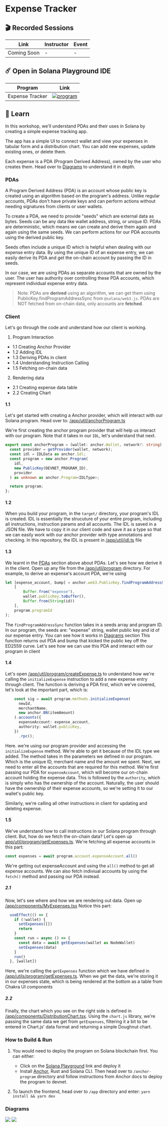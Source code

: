 # Expense Tracker

## 🎬 Recorded Sessions
| Link        | Instructor | Event |
| ----------- | ---------- | ----- |
| Coming Soon | -          | -     |

## ☄️ Open in Solana Playground IDE
| Program         | Link                                                                                                                                                                               |
| --------------- | ---------------------------------------------------------------------------------------------------------------------------------------------------------------------------------- |
| Expense Tracker | [ ![program](https://ik.imagekit.io/mkpjlhtny/solpg_button_zWM8WlPKs.svg?ik-sdk-version=javascript-1.4.3&updatedAt=1662621556513)](https://beta.solpg.io/645acbc1d6ebe745da20439e) |


## 📗 Learn

In this workshop, we'll understand PDAs and their uses in Solana by creating a simple expense tracking app.

The app has a simple UI to connect wallet and view your expenses in tabular form and a distribution chart. You can add new expenses, update existing ones, or delete them.

Each expense is a PDA (Program Derived Address), owned by the user who creates them. Head over to [Diagrams](#diagrams) to understand it in depth.

### PDAs
A Program Derived Address (PDA) is an account whose public key is created using an algorithm based on the program's address. Unlike regular accounts, PDAs don't have private keys and can perform actions without needing signatures from clients or user wallets.

To create a PDA, we need to provide "seeds" which are external data as bytes. Seeds can be any data like wallet address, string, or unique ID. PDAs are deterministic, which means we can create and derive them again and again using the same seeds. We can perform actions for our PDA accounts using the derived public key.

Seeds often include a unique ID which is helpful when dealing with our expense entry data. By using the unique ID of an expense entry, we can easily derive its PDA and get the on-chain account by passing the ID in seeds.

In our case, we are using PDAs as separate accounts that are owned by the user. The user has authority over controlling these PDA accounts, which represent individual expense entry data.

> Note: PDAs are **derived** using an algorithm, we can get them using PublicKey.findProgramAddressSync from `@solana/web3.js`. PDAs are NOT fetched from on-chain data, only accounts are **fetched**.

### Client
Let's go through the code and understand how our client is working.
1. Program Interaction
- 1.1 Creating Anchor Provider
- 1.2 Adding IDL
- 1.3 Deriving PDAs in client
- 1.4 Understanding Instruction Calling
- 1.5 Fetching on-chain data

2. Rendering data
- 2.1 Creating expense data table
- 2.2 Creating Chart


#### 1.1
Let's get started with creating a Anchor provider, which will interact with our Solana program.
Head over to: [/app/util/anchorProgram.ts](/app/util/anchorProgram.ts)


We're first creating the anchor program provider that will help us interact with our program. Note that it takes in our `IDL`, let's understand that next.
```ts
export const anchorProgram = (wallet: anchor.Wallet, network?: string) => {
  const provider = getProvider(wallet, network);
  const idl = IDLData as anchor.Idl;
  const program = new anchor.Program(
    idl,
    new PublicKey(DEVNET_PROGRAM_ID),
    provider
  ) as unknown as anchor.Program<IDLType>;

  return program;
};
```

#### 1.2
When you build your program, in the `target/` directory, your program's IDL is created. IDL is essentially the strucuture of your entire program, including all instructions, instruction params and all accounts. 
The IDL is saved in a JSON file. We have to copy it in our client code and save it as a type so that we can easily work with our anchor provider with type annotations and checking. In this repository, the IDL is present in [/app/util/idl.ts](/app/util/idl.ts) file

#### 1.3
We learnt in the [PDAs](#PDAs) section above about PDAs. Let's see how we derive it in the client. Open up any file from the [/app/util/program](/app/util/program) directory.
For example, to derive an expense's account PDA, we're using
```ts
let [expense_account, bump] = anchor.web3.PublicKey.findProgramAddressSync(
    [
        Buffer.from("expense"), 
        wallet.publicKey.toBuffer(),
        Buffer.from(String(id))
    ],
    program.programId
);
```
The `findProgramAddressSync` function takes in a seeds array and program ID.
In our program, the seeds are: "expense" string, wallet public key and id of our expense entry. You can see how it works in [Diagrams](#Diagrams) section
This function returns out PDA and bump that kicked the public key off the ED2559 curve. Let's see how we can use this PDA and interact with our program in client

#### 1.4
Let's open [/app/util/program/createExpense.ts](/app/util/program/createExpense.ts) to understand how we're calling the `initializeExpense` instruction to add a new expense entry through client.
The function is deriving a PDA first, which we've covered, let's look at the important part, which is:
```ts
    const sig = await program.methods.initializeExpense(
      newId,
      merchantName,
      new anchor.BN(itemAmount)
    ).accounts({
      expenseAccount: expense_account,
      authority: wallet.publicKey,
    })
      .rpc();
```
Here. we're using our program provider and accessing the `initializeExpense` method. We're able to get it because of the IDL type we added.
The method takes in the parameters we defined in our program. Which is the unique ID, merchant name and the amount we spent.
Next, we need to enter all the accounts that are required for this method. We're first passing our PDA for `expenseAccount`, which will become our on-chain account holding the expense data. This is followed by the `authority`, which is simply who has the ownership of the account. Naturally, the user should have the ownership of their expense accounts, so we're setting it to our wallet's public key.

Similarly, we're calling all other instructions in client for updating and deleting expense.

#### 1.5
We've understand how to call instructions in our Solana program through client. But, how do we fetch the on-chain data?
Let's open up [app/util/program/getExpenses.ts](app/util/program/getExpenses.ts).
We're fetching all expense accounts in this part:
```ts
const expenses = await program.account.expenseAccount.all()
```
We're getting out expenseAccount and using the `all()` method to get all expense accounts. We can also fetch indiviual accounts by using the `fetch()` method and passing our PDA instead.

##### 2.1
Now, let's see where and how we are rendering out data.
Open up [/app/components/MyExpenses.tsx](/app/components/MyExpenses.tsx)
Notice this part:
```ts
  useEffect(() => {
    if (!wallet) {
      setExpenses([])
      return
    }
    const run = async () => {
      const data = await getExpenses(wallet as NodeWallet)
      setExpenses(data)
    }
    run()
  }, [wallet])
```
Here, we're calling the `getExpenses` function which we have defined in [/app/utils/program/getExpenses.ts](/app/utils/program/getExpenses.ts).
When we get the data, we're storing it in our expenses state, which is being rendered at the bottom as a table from Chakra UI components

##### 2.2
Finally, the chart which you see on the right side is defined in [/app/components/DistributionChart.tsx](/app/components/DistributionChart.tsx).
Using the `chart.js` library, we're passing the same data we get from `getExpenses`, filtering it a bit to be entered in Chart.js' data format and returning a simple Doughnut chart.


### How to Build & Run

1. You would need to deploy the program on Solana blockchain first. You can either:
    - Click on the [Solana Playground](https://beta.solpg.io/645acbc1d6ebe745da20439e) link and deploy it 
    - Install [Anchor](https://www.anchor-lang.com/), Rust and Solana CLI. Then head over to `/anchor-program` directory and follow instructions from Anchor docs to deploy the program to devnet.

2. To launch the frontend, head over to `/app` directory and enter: `yarn install && yarn dev`

### Diagrams
![](./assets/create_expense.png)
![](./assets/delete_expense.png)